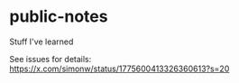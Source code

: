 # public-notes
Stuff I've learned

See issues for details:
https://x.com/simonw/status/1775600413326360613?s=20
